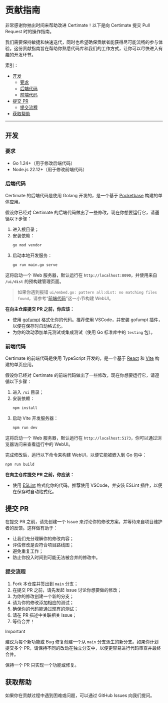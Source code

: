 # 贡献指南

非常感谢你抽出时间来帮助改进 Certimate！以下是向 Certimate 提交 Pull Request 时的操作指南。

我们需要保持敏捷和快速迭代，同时也希望确保贡献者能获得尽可能流畅的参与体验。这份贡献指南旨在帮助你熟悉代码库和我们的工作方式，让你可以尽快进入有趣的开发环节。

索引：

- [开发](#开发)
  - [要求](#要求)
  - [后端代码](#后端代码)
  - [前端代码](#前端代码)
- [提交 PR](#提交-pr)
  - [提交流程](#提交流程)
- [获取帮助](#获取帮助)

---

## 开发

### 要求

- Go 1.24+（用于修改后端代码）
- Node.js 22.12+（用于修改前端代码）

### 后端代码

Certimate 的后端代码是使用 Golang 开发的，是一个基于 [Pocketbase](https://github.com/pocketbase/pocketbase) 构建的单体应用。

假设你已经对 Certimate 的后端代码做出了一些修改，现在你想要运行它，请遵循以下步骤：

1. 进入根目录；
2. 安装依赖：
   ```bash
   go mod vendor
   ```
3. 启动本地开发服务：
   ```bash
   go run main.go serve
   ```

这将启动一个 Web 服务器，默认运行在 `http://localhost:8090`，并使用来自 `/ui/dist` 的预构建管理页面。

> 如果你遇到报错 `ui/embed.go: pattern all:dist: no matching files found`，请参考“[前端代码](#前端代码)”这一小节构建 WebUI。

**在向主仓库提交 PR 之前，你应该：**

- 使用 [gofumpt](https://github.com/mvdan/gofumpt) 格式化你的代码。推荐使用 VSCode，并安装 gofumpt 插件，以便在保存时自动格式化。
- 为你的改动添加单元测试或集成测试（使用 Go 标准库中的 `testing` 包）。

### 前端代码

Certimate 的前端代码是使用 TypeScript 开发的，是一个基于 [React](https://github.com/facebook/react) 和 [Vite](https://github.com/vitejs/vite) 构建的单页应用。

假设你已经对 Certimate 的前端代码做出了一些修改，现在你想要运行它，请遵循以下步骤：

1. 进入 `/ui` 目录；
2. 安装依赖：
   ```bash
   npm install
   ```
3. 启动 Vite 开发服务器：
   ```bash
   npm run dev
   ```

这将启动一个 Web 服务器，默认运行在 `http://localhost:5173`，你可以通过浏览器访问来查看运行中的 WebUI。

完成修改后，运行以下命令来构建 WebUI，以便它能被嵌入到 Go 包中：

```bash
npm run build
```

**在向主仓库提交 PR 之前，你应该：**

- 使用 [ESLint](https://github.com/eslint/eslint) 格式化你的代码。推荐使用 VSCode，并安装 ESLint 插件，以便在保存时自动格式化。

## 提交 PR

在提交 PR 之前，请先创建一个 Issue 来讨论你的修改方案，并等待来自项目维护者的反馈。这样做有助于：

- 让我们充分理解你的修改内容；
- 评估修改是否符合项目路线图；
- 避免重复工作；
- 防止你投入时间到可能无法被合并的修改中。

### 提交流程

1. Fork 本仓库并签出到 `main` 分支；
2. 在提交 PR 之前，请先发起 Issue 讨论你想要做的修改；
3. 为你的修改创建一个新的分支；
4. 请为你的修改添加相应的测试；
5. 确保你的代码能通过现有的测试；
6. 请在 PR 描述中关联相关 Issue；
7. 等待合并！

> [!IMPORTANT]
>
> 建议为每个新功能或 Bug 修复创建一个从 `main` 分支派生的新分支。如果你计划提交多个 PR，请保持不同的改动在独立分支中，以便更容易进行代码审查并最终合并。
>
> 保持一个 PR 只实现一个功能或修复。

## 获取帮助

如果你在贡献过程中遇到困难或问题，可以通过 GitHub Issues 向我们提问。
